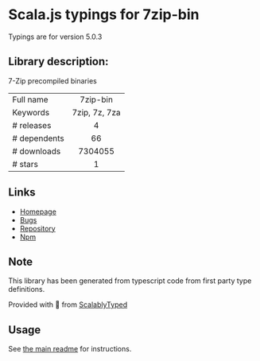 
# Scala.js typings for 7zip-bin

Typings are for version 5.0.3

## Library description:
7-Zip precompiled binaries

|                    |                 |
| ------------------ | :-------------: |
| Full name          | 7zip-bin |
| Keywords           | 7zip, 7z, 7za |
| # releases         | 4 |
| # dependents       | 66 |
| # downloads        | 7304055 |
| # stars            | 1 |

## Links
- [Homepage](https://github.com/develar/7zip-bin#readme)
- [Bugs](https://github.com/develar/7zip-bin/issues)
- [Repository](https://github.com/develar/7zip-bin)
- [Npm](https://www.npmjs.com/package/7zip-bin)
    


## Note
This library has been generated from typescript code from first party type definitions.

Provided with :purple_heart: from [ScalablyTyped](https://github.com/oyvindberg/ScalablyTyped)

## Usage
See [the main readme](../../readme.md) for instructions.


